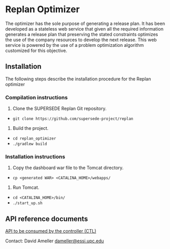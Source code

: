 # Replan Optimizer

The optimizer has the sole purpose of generating a release plan. It has been developed as a stateless web service that given all the required information generates a release plan that preserving the stated constraints optimizes the use of the company resources to develop the next release. This web service is powered by the use of a problem optimization algorithm customized for this objective.

## Installation
The following steps describe the installation procedure for the Replan optimizer

### Compilation instructions

1. Clone the SUPERSEDE Replan Git repository.
 * `git clone https://github.com/supersede-project/replan`
1. Build the project.
 * `cd replan_optimizer`
 * `./gradlew build`

### Installation instructions
1. Copy the dashboard war file to the Tomcat directory.
 * `cp <generated WAR> <CATALINA_HOME>/webapps/`
1. Run Tomcat. 
 * `cd <CATALINA_HOME>/bin/`
 * `./start_up.sh`

## API reference documents

[API to be consumed by the controller (CTL)](https://supersede-project.github.io/replan/replan_optimizer/API-CTL.html)

Contact: David Ameller <dameller@essi.upc.edu>

